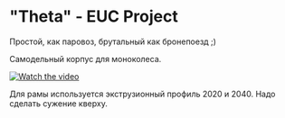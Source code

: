 # "Theta" - EUC Project
Простой, как паровоз, брутальный как бронепоезд ;)

Самодельный корпус для моноколеса.

[![Watch the video](https://repository-images.githubusercontent.com/224591076/f7913b00-def7-11ea-967d-aef23b595d44)](https://youtu.be/x_wpeCRDHl8)

Для рамы используется экструзионный профиль 2020 и 2040.
Надо сделать сужение кверху.
